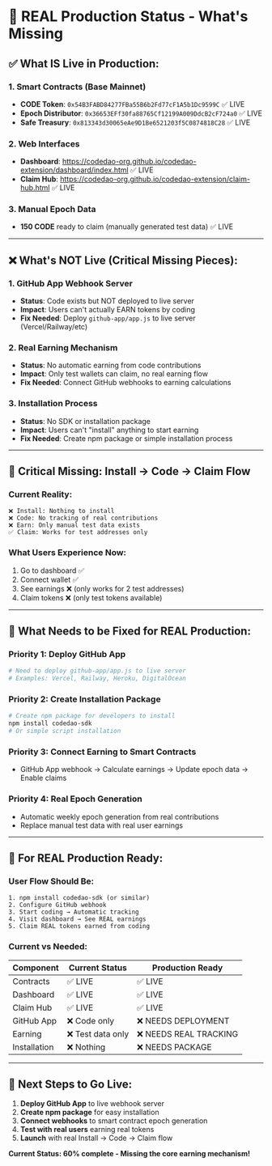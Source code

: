 # 🚨 **REAL Production Status - What's Missing**

## ✅ **What IS Live in Production:**

### **1. Smart Contracts** (Base Mainnet)
- **CODE Token**: `0x54B3FABD84277FBa55B6b2Fd77cF1A5b1Dc9599C` ✅ LIVE
- **Epoch Distributor**: `0x36653EFf30fa88765Cf12199A009DdcB2cF724a0` ✅ LIVE
- **Safe Treasury**: `0x813343d30065eAe9D1Be6521203f5C0874818C28` ✅ LIVE

### **2. Web Interfaces**
- **Dashboard**: https://codedao-org.github.io/codedao-extension/dashboard/index.html ✅ LIVE
- **Claim Hub**: https://codedao-org.github.io/codedao-extension/claim-hub.html ✅ LIVE

### **3. Manual Epoch Data**
- **150 CODE** ready to claim (manually generated test data) ✅ LIVE

---

## ❌ **What's NOT Live (Critical Missing Pieces):**

### **1. GitHub App Webhook Server**
- **Status**: Code exists but NOT deployed to live server
- **Impact**: Users can't actually EARN tokens by coding
- **Fix Needed**: Deploy `github-app/app.js` to live server (Vercel/Railway/etc)

### **2. Real Earning Mechanism** 
- **Status**: No automatic earning from code contributions
- **Impact**: Only test wallets can claim, no real earning flow
- **Fix Needed**: Connect GitHub webhooks to earning calculations

### **3. Installation Process**
- **Status**: No SDK or installation package
- **Impact**: Users can't "install" anything to start earning
- **Fix Needed**: Create npm package or simple installation process

---

## 🚨 **Critical Missing: Install → Code → Claim Flow**

### **Current Reality:**
```
❌ Install: Nothing to install
❌ Code: No tracking of real contributions  
❌ Earn: Only manual test data exists
✅ Claim: Works for test addresses only
```

### **What Users Experience Now:**
1. Go to dashboard ✅
2. Connect wallet ✅  
3. See earnings ❌ (only works for 2 test addresses)
4. Claim tokens ❌ (only test tokens available)

---

## 🔧 **What Needs to be Fixed for REAL Production:**

### **Priority 1: Deploy GitHub App**
```bash
# Need to deploy github-app/app.js to live server
# Examples: Vercel, Railway, Heroku, DigitalOcean
```

### **Priority 2: Create Installation Package**
```bash
# Create npm package for developers to install
npm install codedao-sdk
# Or simple script installation
```

### **Priority 3: Connect Earning to Smart Contracts**
- GitHub App webhook → Calculate earnings → Update epoch data → Enable claims

### **Priority 4: Real Epoch Generation**
- Automatic weekly epoch generation from real contributions
- Replace manual test data with real user earnings

---

## 🎯 **For REAL Production Ready:**

### **User Flow Should Be:**
```
1. npm install codedao-sdk (or similar)
2. Configure GitHub webhook
3. Start coding → Automatic tracking
4. Visit dashboard → See REAL earnings
5. Claim REAL tokens earned from coding
```

### **Current vs Needed:**
| Component | Current Status | Production Ready |
|-----------|---------------|------------------|
| Contracts | ✅ LIVE | ✅ LIVE |
| Dashboard | ✅ LIVE | ✅ LIVE |
| Claim Hub | ✅ LIVE | ✅ LIVE |
| GitHub App | ❌ Code only | ❌ NEEDS DEPLOYMENT |
| Earning | ❌ Test data only | ❌ NEEDS REAL TRACKING |
| Installation | ❌ Nothing | ❌ NEEDS PACKAGE |

---

## 🚀 **Next Steps to Go Live:**

1. **Deploy GitHub App** to live webhook server
2. **Create npm package** for easy installation  
3. **Connect webhooks** to smart contract epoch generation
4. **Test with real users** earning real tokens
5. **Launch** with real Install → Code → Claim flow

**Current Status: 60% complete - Missing the core earning mechanism!** 
